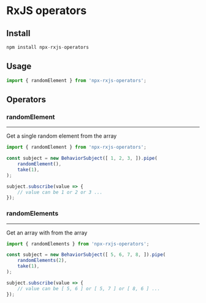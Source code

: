 # RxJS operators

## Install
```javascript
npm install npx-rxjs-operators
```

## Usage
```typescript
import { randomElement } from 'npx-rxjs-operators';
```

## Operators

### randomElement
----------------
Get a single random element from the array

```typescript
import { randomElement } from 'npx-rxjs-operators';

const subject = new BehaviorSubject([ 1, 2, 3, ]).pipe(
    randomElement(),
    take(1),
);

subject.subscribe(value => {
    // value can be 1 or 2 or 3 ...
});
```

### randomElements
----------------
Get an array with from the array

```typescript
import { randomElements } from 'npx-rxjs-operators';

const subject = new BehaviorSubject([ 5, 6, 7, 8, ]).pipe(
    randomElements(2),
    take(1),
);

subject.subscribe(value => {
    // value can be [ 5, 6 ] or [ 5, 7 ] or [ 8, 6 ] ...
});
```
